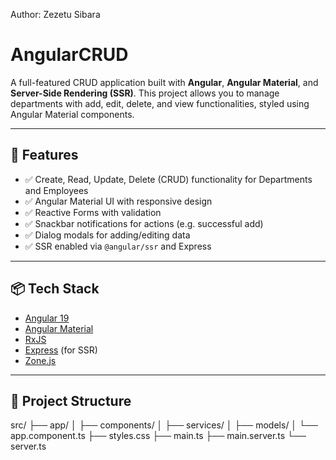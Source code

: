 Author: Zezetu Sibara
# AngularCRUD

A full-featured CRUD application built with **Angular**, **Angular Material**, and **Server-Side Rendering (SSR)**. This project allows you to manage departments with add, edit, delete, and view functionalities, styled using Angular Material components.

---

## 🚀 Features

- ✅ Create, Read, Update, Delete (CRUD) functionality for Departments and Employees
- ✅ Angular Material UI with responsive design  
- ✅ Reactive Forms with validation  
- ✅ Snackbar notifications for actions (e.g. successful add)  
- ✅ Dialog modals for adding/editing data  
- ✅ SSR enabled via `@angular/ssr` and Express  

---

## 📦 Tech Stack

- [Angular 19](https://angular.io/)  
- [Angular Material](https://material.angular.io/)  
- [RxJS](https://rxjs.dev/)  
- [Express](https://expressjs.com/) (for SSR)  
- [Zone.js](https://github.com/angular/zone.js)

---

## 📂 Project Structure
src/ ├── app/ │ ├── components/ │ ├── services/ │ ├── models/ │ └── app.component.ts ├── styles.css ├── main.ts ├── main.server.ts └── server.ts

